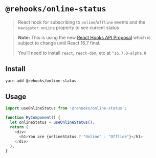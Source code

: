 # `@rehooks/online-status`

> React hook for subscribing to `online`/`offline` events and the `navigator.onLine` property to see current status

> **Note:** This is using the new [React Hooks API Proposal](https://reactjs.org/docs/hooks-intro.html)
> which is subject to change until React 16.7 final.
>
> You'll need to install `react`, `react-dom`, etc at `^16.7.0-alpha.0`

## Install

```sh
yarn add @rehooks/online-status
```

## Usage

```js
import useOnlineStatus from '@rehooks/online-status';

function MyComponent() {
  let onlineStatus = useOnlineStatus();
  return (
    <div>
      <h1>You are {onlineStatus ? "Online" : "Offline"}</h1>
    </div>
  );
}
```
